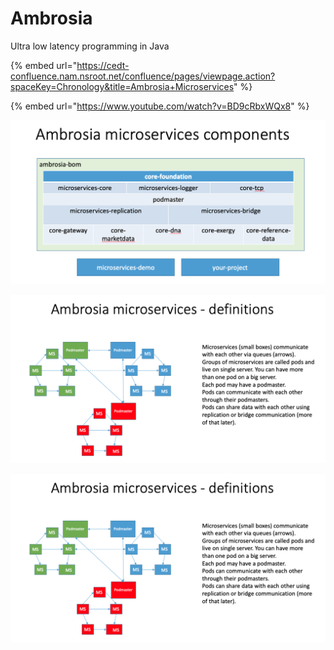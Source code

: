 # Ambrosia

Ultra low latency programming in Java 

{% embed url="https://cedt-confluence.nam.nsroot.net/confluence/pages/viewpage.action?spaceKey=Chronology&title=Ambrosia+Microservices" %}

{% embed url="https://www.youtube.com/watch?v=BD9cRbxWQx8" %}





![](../.gitbook/assets/image%20%2826%29.png)

![](../.gitbook/assets/image%20%2840%29.png)

![](../.gitbook/assets/image%20%2836%29.png)




